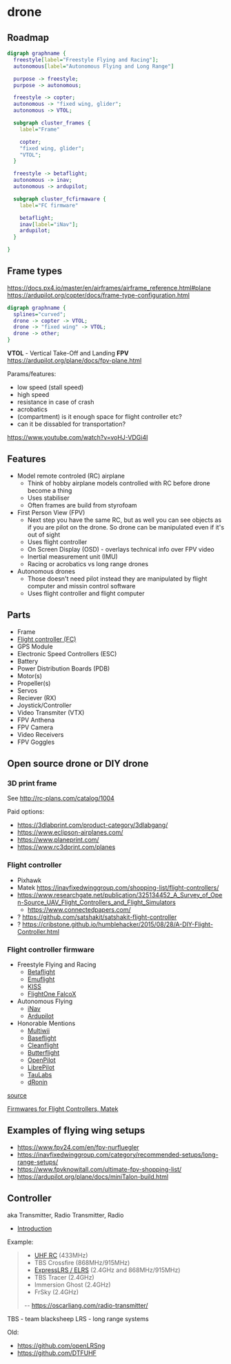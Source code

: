 # drone

## Roadmap

```dot
digraph graphname {
  freestyle[label="Freestyle Flying and Racing"];
  autonomous[label="Autonomous Flying and Long Range"]

  purpose -> freestyle;
  purpose -> autonomous;

  freestyle -> copter;
  autonomous -> "fixed wing, glider";
  autonomous -> VTOL;

  subgraph cluster_frames {
    label="Frame"

    copter;
    "fixed wing, glider";
    "VTOL";
  }

  freestyle -> betaflight;
  autonomous -> inav;
  autonomous -> ardupilot;

  subgraph cluster_fcfirmaware {
    label="FC firmware"

    betaflight;
    inav[label="iNav"];
    ardupilot;
  }

}
```

## Frame types

https://docs.px4.io/master/en/airframes/airframe_reference.html#plane
https://ardupilot.org/copter/docs/frame-type-configuration.html

```dot
digraph graphname {
  splines="curved";
  drone -> copter -> VTOL;
  drone -> "fixed wing" -> VTOL;
  drone -> other;
}
```

**VTOL** - Vertical Take-Off and Landing
**FPV** https://ardupilot.org/plane/docs/fpv-plane.html

Params/features:

- low speed (stall speed)
- high speed
- resistance in case of crash
- acrobatics
- (compartment) is it enough space for flight controller etc?
- can it be dissabled for transportation?

https://www.youtube.com/watch?v=voHJ-VDGi4I

## Features

- Model remote controled (RC) airplane
  - Think of hobby airplane models controlled with RC before drone become a thing
  - Uses stabiliser
  - Often frames are build from styrofoam
- First Person View (FPV)
  - Next step you have the same RC, but as well you can see objects as if you are pilot on the drone. So drone can be manipulated even if it's out of sight
  - Uses flight controller
  - On Screen Display (OSD) - overlays technical info over FPV video
  - Inertial measurement unit (IMU)
  - Racing or acrobatics vs long range drones
- Autonomous drones
  - Those doesn't need pilot instead they are manipulated by flight computer and missin control software
  - Uses flight controller and flight computer

## Parts

- Frame
- [Flight controller (FC)](https://fusion.engineering/flight-controllers-explained-for-everyone/)
- GPS Module
- Electronic Speed Controllers (ESC)
- Battery
- Power Distribution Boards (PDB)
- Motor(s)
- Propeller(s)
- Servos
- Reciever (RX)
- Joystick/Controller
- Video Transmiter (VTX)
- FPV Anthena
- FPV Camera
- Video Receivers
- FPV Goggles

## Open source drone or DIY drone

### 3D print frame

See http://rc-plans.com/catalog/1004

Paid options:

- https://3dlabprint.com/product-category/3dlabgang/
- https://www.eclipson-airplanes.com/
- https://www.planeprint.com/
- https://www.rc3dprint.com/planes

### Flight controller

- Pixhawk
- Matek https://inavfixedwinggroup.com/shopping-list/flight-controllers/
- https://www.researchgate.net/publication/325134452_A_Survey_of_Open-Source_UAV_Flight_Controllers_and_Flight_Simulators
  - https://www.connectedpapers.com/
- ? https://github.com/satshakit/satshakit-flight-controller
- ? https://cribstone.github.io/humblehacker/2015/08/28/A-DIY-Flight-Controller.html

### Flight controller firmware

- Freestyle Flying and Racing
  - [Betaflight](https://github.com/betaflight/betaflight)
  - [Emuflight](https://github.com/emuflight/EmuFlight)
  - [KISS](http://kiss.flyduino.net/downloads/)
  - [FlightOne FalcoX](https://shop.flightone.com/product/falcox-fc-license/)
- Autonomous Flying
  - [iNav](https://github.com/iNavFlight/inav)
  - [Ardupilot](https://github.com/ArduPilot/ardupilot)
- Honorable Mentions
  - [Multiwii](http://www.multiwii.com/)
  - [Baseflight](https://github.com/multiwii/baseflight)
  - [Cleanflight](http://cleanflight.com/)
  - [Butterflight](https://github.com/ButterFlight/butterflight)
  - [OpenPilot](https://github.com/commaai/openpilot)
  - [LibrePilot](https://github.com/librepilot/LibrePilot)
  - [TauLabs](https://github.com/TauLabs/TauLabs)
  - [dRonin](https://dronin.org/)

[source](https://oscarliang.com/mini-quad-fc-firmware/)

[Firmwares for Flight Controllers, Matek](http://www.mateksys.com/?p=5159)

## Examples of flying wing setups

- https://www.fpv24.com/en/fpv-nurfluegler
- https://inavfixedwinggroup.com/category/recommended-setups/long-range-setups/
- https://www.fpvknowitall.com/ultimate-fpv-shopping-list/
- https://ardupilot.org/plane/docs/miniTalon-build.html

## Controller

aka Transmitter, Radio Transmitter, Radio

- [Introduction](https://www.youtube.com/watch?v=SrN6ps4NM10)

Example:

> - [UHF RC](https://www.youtube.com/watch?v=anLwhavmA1k) (433MHz)
> - TBS Crossfire (868MHz/915MHz)
> - [ExpressLRS / ELRS](https://github.com/ExpressLRS/ExpressLRS) (2.4GHz and 868MHz/915MHz)
> - TBS Tracer (2.4GHz)
> - Immersion Ghost (2.4GHz)
> - FrSky (2.4GHz)
>
> -- https://oscarliang.com/radio-transmitter/

TBS - team blacksheep
LRS - long range systems

Old:

- https://github.com/openLRSng
- https://github.com/DTFUHF

